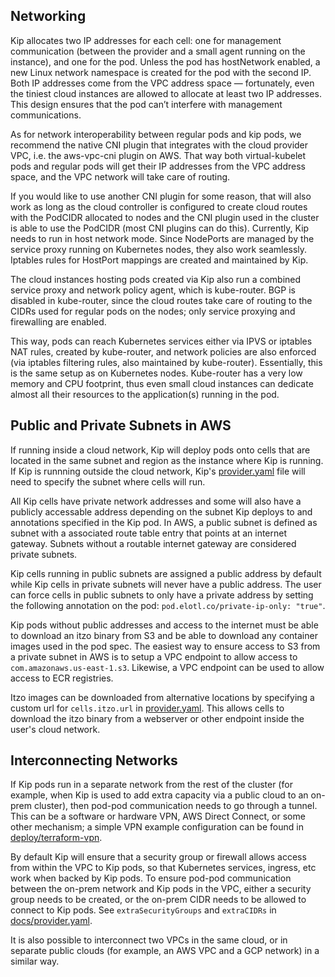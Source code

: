 ## Networking

Kip allocates two IP addresses for each cell: one for management communication (between the provider and a small agent running on the instance), and one for the pod. Unless the pod has hostNetwork enabled, a new Linux network namespace is created for the pod with the second IP. Both IP addresses come from the VPC address space — fortunately, even the tiniest cloud instances are allowed to allocate at least two IP addresses. This design ensures that the pod can’t interfere with management communications.

As for network interoperability between regular pods and kip pods, we recommend the native CNI plugin that integrates with the cloud provider VPC, i.e. the aws-vpc-cni plugin on AWS. That way both virtual-kubelet pods and regular pods will get their IP addresses from the VPC address space, and the VPC network will take care of routing.

If you would like to use another CNI plugin for some reason, that will also work as long as the cloud controller is configured to create cloud routes with the PodCIDR allocated to nodes and the CNI plugin used in the cluster is able to use the PodCIDR (most CNI plugins can do this).
Currently, Kip needs to run in host network mode. Since NodePorts are managed by the service proxy running on Kubernetes nodes, they also work seamlessly. Iptables rules for HostPort mappings are created and maintained by Kip.

The cloud instances hosting pods created via Kip also run a combined service proxy and network policy agent, which is kube-router. BGP is disabled in kube-router, since the cloud routes take care of routing to the CIDRs used for regular pods on the nodes; only service proxying and firewalling are enabled.

This way, pods can reach Kubernetes services either via IPVS or iptables NAT rules, created by kube-router, and network policies are also enforced (via iptables filtering rules, also maintained by kube-router). Essentially, this is the same setup as on Kubernetes nodes. Kube-router has a very low memory and CPU footprint, thus even small cloud instances can dedicate almost all their resources to the application(s) running in the pod.

## Public and Private Subnets in AWS

If running inside a cloud network, Kip will deploy pods onto cells that are located in the same subnet and region as the instance where Kip is running.  If Kip is runnning outside the cloud network, Kip's [provider.yaml](#provider-configuration) file will need to specify the subnet where cells will run.

All Kip cells have private network addresses and some will also have a publicly accessable address depending on the subnet Kip deploys to and annotations specified in the Kip pod.  In AWS, a public subnet is defined as subnet with a associated route table entry that points at an internet gateway.  Subnets without a routable internet gateway are considered private subnets.

Kip cells running in public subnets are assigned a public address by default while Kip cells in private subnets will never have a public address.  The user can force cells in public subnets to only have a private address by setting the following annotation on the pod: `pod.elotl.co/private-ip-only: "true"`.

Kip pods without public addresses and access to the internet must be able to download an itzo binary from S3 and be able to download any container images used in the pod spec.  The easiest way to ensure access to S3 from a private subnet in AWS is to setup a VPC endpoint to allow access to `com.amazonaws.us-east-1.s3`.  Likewise, a VPC endpoint can be used to allow access to ECR registries.

Itzo images can be downloaded from alternative locations by specifying a custom url for `cells.itzo.url` in [provider.yaml](#provider-configuration).  This allows cells to download the itzo binary from a webserver or other endpoint inside the user's cloud network.

## Interconnecting Networks

If Kip pods run in a separate network from the rest of the cluster (for example, when Kip is used to add extra capacity via a public cloud to an on-prem cluster), then pod-pod communication needs to go through a tunnel. This can be a software or hardware VPN, AWS Direct Connect, or some other mechanism; a simple VPN example configuration can be found in [deploy/terraform-vpn](deploy/terraform-vpn).

By default Kip will ensure that a security group or firewall allows access from within the VPC to Kip pods, so that Kubernetes services, ingress, etc work when backed by Kip pods. To ensure pod-pod communication between the on-prem network and Kip pods in the VPC, either a security group needs to be created, or the on-prem CIDR needs to be allowed to connect to Kip pods. See `extraSecurityGroups` and `extraCIDRs` in [docs/provider.yaml](docs/provider.yaml).

It is also possible to interconnect two VPCs in the same cloud, or in separate public clouds (for example, an AWS VPC and a GCP network) in a similar way.
